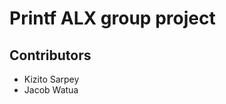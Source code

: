 <h1>Printf ALX group project</h1>

<h2>Contributors</h2>
<ul>
    <li>Kizito Sarpey</li>
    <li>Jacob Watua</li>
</ul>
